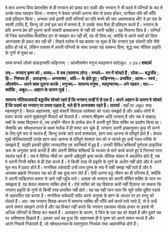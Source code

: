 वे मात्र अनन्य दिव्य प्रेमाभक्ति से ही भगवान् को प्रसन्न कर सकीं और भगवान् ने भी बदले में पत्नियों के रूप में उनके साथ व्यवहार किया। भगवान् ने केवल उनकी अनन्य सेवा से प्रसन्न होकर, पत्नीव्रत पति की भाँति उन्हें प्रतिदान किया। अन्यथा उन्हें इतनी सारी पत्नियों का पति बनने की क्या आवश्यकता थी? वे हर एक के स्वामी (पति) हैं, किन्तु जो उन्हें इस रूप में मानता है, वे उसके साथ वैसा ही प्रतिदान करते हैं। भगवान् के प्रति अनन्य प्रेम की तुलना कभी संसारी कामवासना से नहीं की जानी चाहिए। यह नितान्त दिव्य है। रानियाँ भी जिस स्वाभाविक षियोचित ढंग से व्यवहार कर रही थीं, वह भी दिव्य था, क्योंकि वे अपने भावों को दिव्य आनन्दवश ही प्रकट कर रही थीं। पिछले श्लोक में यह बताया जा चुका है कि भगवान् एक संसारी पति जैसे प्रतीत हो रहे थे, लेकिन वास्तव में अपनी पत्नियों के साथ उनका यह सश्बन्ध दिव्य, शुद्ध तथा भौतिक प्रकृति के गुणों से मुक्त था। 

तमयं मन्यते लोको ह्यसङ्गमपि सङ्गिनम् । आत्मौपश्येन मनुजं व्यापृण्वानं यतोऽबुध: ॥ ३७॥ **शब्दार्थ** 

**तम्—** **भगवान् कृष्ण को** **; अयम्—** **ये सब (सामान्य लोग)** **; मन्यते—** **मन में सोचते हैं** **; लोक:—** **बद्धजीव** **; हि—** **निश्चय ही** **;** **असङ्गम्—** **अनासक्त** **; अपि—** **के होते हुए** **; सङ्गिनम्—** **प्रभावित** **; आत्म—** **स्वयं** **; औपश्येन—** **अपने साथ तुलना करके** **; मनुजम्—** **सामान्य मनुष्य** **; व्यापृण्वानम्—** **लगे रहकर** **; यत:—** **क्योंकि** **; अबुध:—** **अज्ञान के कारण मूर्ख।** **.** 

**सामान्य भौतिकतावादी बद्धजीव सोचते रहते हैं कि भगवान् उन्हीं में से एक हैं। अपने** **अज्ञान के कारण वे सोचते हैं कि पदार्थ का भगवान् पर प्रभाव पड़ता है, भले ही वे अनासक्त** **रहते हैं।** **तात्पर्य** : यहाँ पर *अबुध:* शब्द महत्त्वपूर्ण है। केवल अज्ञानवश, मूर्ख संसारी विवादक परमेश्वर को गलत समझते हैं और अबोध लोगों में प्रचार करके अपने मूर्खतापूर्ण विचारों को फैलाते हैं। भगवान् श्रीकृष्ण आदि भगवान् हैं और जब वे साक्षात् सबों के समक्ष विद्यमान थे, तब उन्होंने जीवन के प्रत्येक क्षेत्र में अपनी पूर्ण दिव्य शक्ति का प्रदर्शन किया था। जैसाकि हम *श्रीमद्भागवत* के प्रथम श्लोक में ही स्पष्ट कर चुके हैं, भगवान् अपनी इच्छानुसार कुछ भी करने के लिए पूर्ण रूप से स्वतंत्र हैं, किन्तु उनके सारे कार्य शाश्वतता, ज्ञान तथा आनन्द से परिपूर्ण होते हैं। केवल मूर्ख भौतिकतावादी उनके ज्ञान तथा आनन्द से परिपूर्ण शाश्वत रूप को न जानते हुए उन्हें गलत तरीके से समझते हैं, यद्यपि इसकी पुष्टिï भगवद्गीता एवं उपनिषदों में हुइ है। उनकी विविध शक्तियाँ पूर्णतया प्राकृतिक क्रम के अनुसार कार्य करती हैं और अपनी विभिन्न शक्तियों के माध्यम से सारे कार्य करते हुए वे निरन्तर परम स्वतंत्र रहते हैं। जब वे विभिन्न जीवों पर अपनी अहैतुकी कृपा करके भौतिक संसार में अवतरित होते हैं, तब वे अपनी निजी शक्ति से ही ऐसा करते हैं। वे किसी तरह भी प्रकृति के गुणों के अधीन नहीं होते और वे अपने मूल रूप में प्रकट होते हैं। मानसिक तर्कवादी उन्हें परम पुरुष के रूप में सही समझ नहीं पाते हैं और वे अव्यक्त ब्रह्मके निराकार पक्ष को ही सब कुछ मान लेते हैं। ऐसी धारणा बद्ध जीवन का ही परिणाम है, क्योंकि वे अपनी व्यकि्तगत क्षमता से आगे नहीं पहुँच पाते। अतएव जो भगवान् को अपनी सीमित शक्ति के स्तर पर समझता है, वह केवल सामान्य व्यक्ति होता है। ऐसे व्यक्ति को यह विश्वास  कभी नहीं दिलाया जा सकता कि भगवान् प्रकृति के गुणों से किसी तरह प्रभावित नहीं होते। वह यह नहीं जान पाता कि सूर्य सदैव दूषित पदार्थ से अप्रभावित रहा करता है। मानसिक तर्कवादी सदैव अपने अनुभव के ज्ञान के आधार पर हर वस्तु को तोलते हैं। अत: जब भगवान् विवाह-बन्धन में सामान्य व्यक्ति की भाँति कर्म करते पाये जाते हैं, तो वे उन्हें अपने समान समझने लगते हैं और यह विचार नहीं करते कि भगवान् एकसाथ सोलह हजार या इससे भी अधिक पत्नियाँ से विवाह कर सकते हैं। अल्पज्ञान के कारण, वे चित्र के एक पक्ष को देखते हैं और दूसरे पक्ष पर अविश्वास दिखाते हैं। इसका अर्थ यह हुआ कि अज्ञानवश ही वे कृष्ण को अपने समान मानते हैं और अपने निष्कर्ष निकालते हैं, जो *श्रीमद्भागवत* के मतानुसार निरर्थक तथा अप्रामाणिक होते हैं। 
